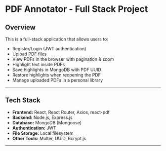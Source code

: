 # PDF Annotator - Full Stack Project

## Overview
This is a full-stack application that allows users to:
- Register/Login (JWT authentication)
- Upload PDF files
- View PDFs in the browser with pagination & zoom
- Highlight text inside PDFs
- Save highlights in MongoDB with PDF UUID
- Restore highlights when reopening the PDF
- Manage uploaded PDFs in a personal library

---

## Tech Stack
- **Frontend:** React, React Router, Axios, react-pdf
- **Backend:** Node.js, Express.js
- **Database:** MongoDB (Mongoose)
- **Authentication:** JWT
- **File Storage:** Local filesystem
- **Other Tools:** Multer, UUID, Bcrypt.js

---
